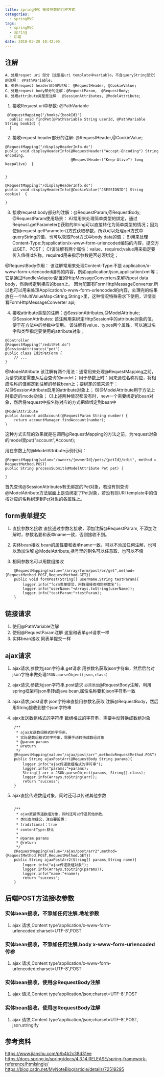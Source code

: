 ```yaml
---
title: springMVC 接收参数的几种方式
categories:
  - springMVC
tags:
  - springMVC
  - spring
  - 后端
date: 2018-03-28 10:42:05
---
```


## 注解

```
A、处理requet uri 部分（这里指uri template中variable，不含queryString部分）的注解： @PathVariable;
B、处理request header部分的注解： @RequestHeader, @CookieValue;
C、处理request body部分的注解：@RequestParam,  @RequestBody;
D、处理attribute类型是注解： @SessionAttributes, @ModelAttribute;
```

1. 接收Request uri中参数: @PathVariable 

```
 @RequestMapping("/books/{bookId}")  
  public void findPet(@PathVariable String userId, @PathVariable String bookId) {      
  }

```

2. 接收request header部分的注解: @RequestHeader,@CookieValue;

```
@RequestMapping("/displayHeaderInfo.do")  
public void displayHeaderInfo(@RequestHeader("Accept-Encoding") String encoding,  
                              @RequestHeader("Keep-Alive") long keepAlive)  {  
  
  
}

@RequestMapping("/displayHeaderInfo.do")  
public void displayHeaderInfo(@CookieValue("JSESSIONID") String cookie)  {  
  
}  
```

3. 接收request body部分的注解：@RequestParam,@RequestBody;
@RequestParam使用场景：
A)常用来处理简单类型的绑定，通过Reqeust.getParameter()获取的String可以直接转化为简单类型的情况；因为使用request.getParameter()方式获取参数，所以可以处理get方式中queryString的值，也可以获取Post方式中body data的值；
B)用来处理Content-Type:为application/x-www-form-urlencoded编码的内容，提交方式GET、POST；
C)该注解有两个属性：value、required;value用来指定要传入值得id名称，required用来指示参数是否必须绑定；

@RequestBody作用：
该注解常用来处理Content-Type:不是 application/x-www-form-urlencoded编码的内容，例如application/json,application/xml等； 它是通过HandlerAdapter配置的HttpMessageConverters来解析post data body，然后绑定到相应的bean上。 因为配置有FormHttpMessageConverter,所以也可以用来处理Application/x-www-form-urlencoded的内容，处理完的结果放在一个MultiValueMap<String,String>里，这种情况特殊需求下使用，详情查看FormHttpMessageConverter api;

4. 接收attribute类型的注解：@SessionAttributes,@ModelAttribute;
@SessionAttributes:
该注解用来绑定HttpSession中的attribute对象的值，便于在方法中的参数中使用。
该注解有value、types两个属性，可以通过名字和类型指定要使用的attribute对象；
```
@Controller  
@RequestMapping("/editPet.do")  
@SessionAttributes("pet")  
public class EditPetForm {  
    // ...  
}  

```

@ModelAttribute
该注解有两个用法：通常用来处理@RequestMapping之前，为请求绑定需要从后台查询的model；
用于参数上时：用来通过名称对应，将相应名称的值绑定到注解的参数bean上；要绑定的值来源于：
A)@SessionAttribute启用的attribute对象上；
B)@ModelAttribute用于方法上时指定的model对象；
C)上述两种情况都没有时，new一个需要绑定的bean对象，然后将request中按名称对应的方式把值绑定到bean中
```
@ModelAttribute  
public Account addAccount(@RequestParam String number) {  
    return accountManager.findAccount(number);  
}  
```
这种方式实际的效果就是在调用@RequestMapping的方法之前，为request对象的model里put("account",Account);

用在参数上的@ModelAttribute示例代码：
```
@RequestMapping(value="/owners/{ownerId}/pets/{petId}/edit", method = RequestMethod.POST)  
public String processSubmit(@ModelAttribute Pet pet) {  
     
}
```

首先查询@SessionAttributes有无绑定的Pet对象，若没有则查询@ModelAttribute方法层面上是否绑定了Pet对象，若没有则URI template中的值按对应的名称绑定到Pet对象的各属性上。


## form表单提交
1. 直接参数名接收
直接通过参数名接收，添加注解@RequestParam, 不添加注解时，参数名要和表单name一致，否则接收不到。

2. 实体bean接收
bean的属性要和表单name一致，可以不添加任何注解，也可以添加注解 @ModelAttribute,括号里的别名可以任意取，也可以不填 

3. 相同参数名可以用数组接收
```
    @RequestMapping(value="/array/form/post/or/get",method={RequestMethod.POST,RequestMethod.GET})  
    public void formPost(String[] userName,String testParam){  
        logger.info("form表单提交，用数组接收相同参数名");  
        logger.info("userName:"+Arrays.toString(userName));  
        logger.info("testParam:"+testParam);  
    }  
```

## 链接请求 
1. 使用@PathVariable注解
2. 使用@RequestParam注解
这里和表单get请求一样 
3. 实体bean接收 
同表单提交一样

## ajax请求
1. ajax请求,参数为json字符串,get请求
用参数名获取json字符串，然后后台对json字符串做处理`JSON.parseObject(json,class)`

2. ajax请求,参数为json字符串,post请求
`必须添加`@RequestBody注解，利用spring框架将json串转成java bean,属性名称要和json字符串一致

3. ajax请求,post请求 json字符串直接用参数名获取
注解@RequestBody，然后用String接收到整个json字符串

4. ajax发送数组格式的字符串
数组格式的字符串，需要手动转换成数组对象
```
    /** 
     * ajax发送数组格式的字符串， 
     * 实际是数组格式的字符串，需要手动转换成数组对象 
     * @param params 
     * @return 
     */  
    @RequestMapping(value="/ajax/post/arr",method=RequestMethod.POST)  
    public String ajaxPostArr(@RequestBody String params){  
        logger.info("ajax传递数组格式的字符串");  
        logger.info("params:"+params);  
        String[] arr = JSON.parseObject(params, String[].class);  
        logger.info(Arrays.toString(arr));  
        return "success";  
    }  
```

5. ajax直接传递数组对象，同时还可以传递其他参数
```

    /** 
     * ajax直接传递数组对象，同时还可以传递其他参数， 
     * 类似表单提交，注意要设置： 
     * traditional：true 
     * contentType:默认 
     *  
     * @param params 
     * @return 
     */  
    @RequestMapping(value="/ajax/post/arr2",method={RequestMethod.POST,RequestMethod.GET})  
    public String ajaxPostArr2(String[] params,String name){  
        logger.info("ajax传递数组对象");  
        logger.info(Arrays.toString(params));  
        logger.info("name:"+name);  
        return "success";  
    }
```

## 后端POST方法接收参数
### 实体bean接收，不添加任何注解,地址参数
 1. ajax 请求,Content type'application/x-www-form-urlencoded;charset=UTF-8',POST

### 实体bean接收，不添加任何注解,body x-www-form-urlencoded 传参
 1. ajax 请求,Content type'application/x-www-form-urlencoded;charset=UTF-8',POST

### 实体bean接收，使用@RequestBody注解
 1. ajax 请求,Content type'application/json;charset=UTF-8',POST

### 实体bean接收，使用@RequestBody注解
1. ajax 请求,Content type'application/json;charset=UTF-8',POST, json.stringify



## 参考资料
https://www.jianshu.com/p/b4b2c38d31ee
https://docs.spring.io/spring/docs/4.3.14.RELEASE/spring-framework-reference/htmlsingle/
https://blog.csdn.net/MyNoteBlog/article/details/72519295

